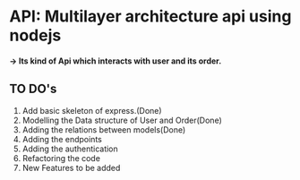 # API: Multilayer architecture api using nodejs

#### -> Its kind of Api which interacts with user and its order.

## TO DO's

1. Add basic skeleton of express.(Done)
2. Modelling the Data structure of User and Order(Done)
3. Adding the relations between models(Done)
4. Adding the endpoints
5. Adding the authentication
6. Refactoring the code
7. New Features to be added
